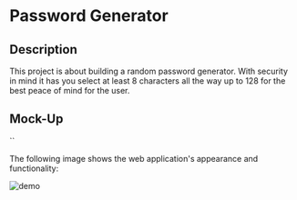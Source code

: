 # Password Generator

## Description 
This project is about building a random password generator. With security in mind it has you select at least 8 characters all the way up to 128 for the best peace of mind for the user.

## Mock-Up

``

The following image shows the web application's appearance and functionality:

![demo](/photos/pw_generate.png)


